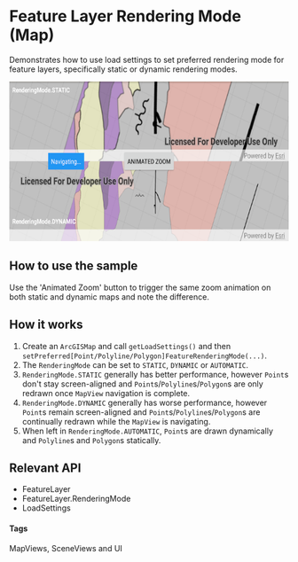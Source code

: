 # Feature Layer Rendering Mode (Map)
Demonstrates how to use load settings to set preferred rendering mode for feature layers, specifically static or dynamic rendering modes.

![Feature Layer Rendering Mode App](feature-layer-rendering-mode-map.png)

## How to use the sample
Use the 'Animated Zoom' button to trigger the same zoom animation on both static and dynamic maps and note the difference.

## How it works
1. Create an `ArcGISMap` and call `getLoadSettings()` and then `setPreferred[Point/Polyline/Polygon]FeatureRenderingMode(...)`.
1. The `RenderingMode` can be set to `STATIC`, `DYNAMIC` or `AUTOMATIC`.
1. `RenderingMode.STATIC` generally has better performance, however `Point`s don't stay screen-aligned and `Point`s/`Polyline`s/`Polygon`s are only redrawn once `MapView` navigation is complete.
1. `RenderingMode.DYNAMIC` generally has worse performance, however `Point`s remain screen-aligned and `Point`s/`Polyline`s/`Polygon`s are continually redrawn while the `MapView`  is navigating.
1. When left in `RenderingMode.AUTOMATIC`, `Point`s are drawn dynamically and `Polyline`s and `Polygon`s statically.

## Relevant API
* FeatureLayer
* FeatureLayer.RenderingMode
* LoadSettings

#### Tags
MapViews, SceneViews and UI